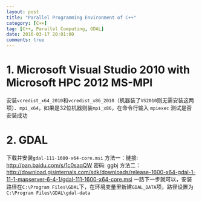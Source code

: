 ```yaml
---
layout: post
title: "Parallel Programming Environment of C++"
category: [C++]
tag: [C++, Parallel Computing, GDAL]
date: 2016-03-17 20:01:00
comments: true
---
```


# 1. Microsoft Visual Studio 2010 with Microsoft HPC 2012 MS-MPI
安装`vcredist_x64_2010`和`vcredist_x86_2010`（机器装了`VS2010`则无需安装这两项）、`mpi_x64`，如果是32位机器则装`mpi_x86`，在命令行输入 `mpiexec` 测试是否安装成功

# 2. GDAL
下载并安装`gdal-111-1600-x64-core.msi`
方法一：链接: http://pan.baidu.com/s/1c0saqQW 密码: ggbj
方法二：http://download.gisinternals.com/sdk/downloads/release-1600-x64-gdal-1-11-1-mapserver-6-4-1/gdal-111-1600-x64-core.msi
一路下一步就可以，安装路径在`C:\Program Files\GDAL`下，在环境变量里新建`GDAL_DATA`项，路径设置为`C:\Program Files\GDAL\gdal-data`

<!-- more -->
